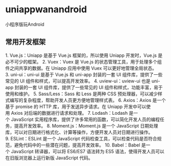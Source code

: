 # uniappwanandroid
小程序版玩Android

## 常用开发框架
1. Vue.js：Uniapp 是基于 Vue.js 框架的，所以使用 Uniapp 开发时，Vue.js 是必不可少的框架。
2. Vuex：Vuex 是 Vue.js 的状态管理工具，用于处理多个组件之间共享的数据。在 Uniapp 应用中使用 Vuex 可以更好地管理全局状态。
3. uni-ui：uni-ui 是基于 Vue.js 和 uni-app 封装的一套 UI 组件库，提供了一些常见的 UI 组件和样式，可以提高开发效率。
4. uview-ui：uview-ui 也是 uni-app 封装的一套 UI 组件库，提供了一些常见的 UI 组件和样式，功能丰富，易于使用和维护。
5. Sass/Less：Sass 和 Less 是两种 CSS 预处理器，可以减少样式编写的复杂程度，帮助开发人员更方便地管理样式表。
6. Axios：Axios 是一个基于 promise 的 HTTP 库，用于发送异步请求。在 Uniapp 开发中可以使用 Axios 对后端的数据进行请求和处理。
7. Lodash：Lodash 是一个 JavaScript 实用程序库，提供了许多常用的函数，可以简化开发人员的编程任务，提高开发效率。
8. Moment.js：Moment.js 是一个 JavaScript 日期处理库，可以对日期进行格式化、计算等操作，方便开发人员对日期进行操作。
9. ESLint：ESLint 是一个 JavaScript 代码检查工具，可以检查代码是否符合规范，避免代码中的一些潜在问题，提高开发效率。
10. Babel：Babel 是一个 JavaScript 转译器，可以将 ES6/ES7 语法转为 ES5 语法，使得开发人员可以在旧版浏览器上运行新版 JavaScript 代码。